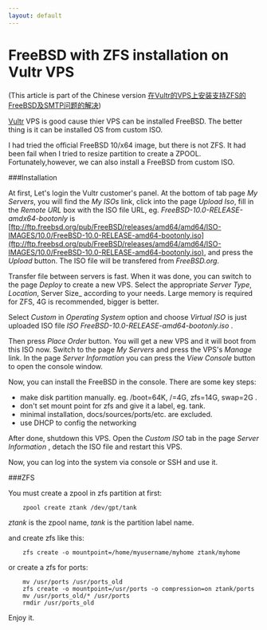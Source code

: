 ```yaml
---
layout: default
---
```

FreeBSD with ZFS installation on Vultr VPS
===========

\(This article is part of the Chinese version [在Vultr的VPS上安装支持ZFS的FreeBSD及SMTP问题的解决](http://blog.csdn.net/raptor/article/details/39854397)\)

[Vultr](http://www.vultr.com/?ref=6811567) VPS is good cause thier VPS can be installed FreeBSD. The better thing is it can be installed OS from custom ISO.

I had tried the official FreeBSD 10/x64 image, but there is not ZFS. It had been fail when I tried to resize partition to create a ZPOOL. Fortunately,however, we can also install a FreeBSD from custom ISO.

###Installation

At first, Let's login the Vultr customer's panel. At the bottom of tab page _My Servers_, you will find the _My ISOs_ link, click into the page _Upload Iso_, fill in the _Remote URL_ box with the ISO file URL, eg. _FreeBSD-10.0-RELEASE-amdx64-bootonly_ is [ftp://ftp.freebsd.org/pub/FreeBSD/releases/amd64/amd64/ISO-IMAGES/10.0/FreeBSD-10.0-RELEASE-amd64-bootonly.iso](ftp://ftp.freebsd.org/pub/FreeBSD/releases/amd64/amd64/ISO-IMAGES/10.0/FreeBSD-10.0-RELEASE-amd64-bootonly.iso), and press the _Upload_ button. The ISO file will be transfered from _FreeBSD.org_.

Transfer file between servers is fast. When it was done, you can switch to the page _Deploy_ to create a new VPS. Select the appropriate _Server Type_, _Location_, Server Size_ according to your needs. Large memory is required for ZFS, 4G is recommended, bigger is better.

Select _Custom_ in _Operating System_ option and choose _Virtual ISO_ is just uploaded ISO file _ISO_ _FreeBSD-10.0-RELEASE-amd64-bootonly.iso_ .

Then press _Place Order_ button. You will get a new VPS and it will boot from this ISO now. Switch to the page _My Servers_ and press the VPS's _Manage_ link. In the page _Server Information_ you can press the _View Console_ button to open the console window.

Now, you can install the FreeBSD in the console. There are some key steps:

* make disk partition manually. eg. /boot=64K, /=4G, zfs=14G, swap=2G .
* don't set mount point for zfs and give it a label, eg. tank.
* minimal installation, docs/sources/ports/etc. are excluded.
* use DHCP to config the networking

After done, shutdown this VPS. Open the _Custom ISO_ tab in the page _Server Information_ , detach the ISO file and restart this VPS.

Now, you can log into the system via console or SSH and use it.

###ZFS

You must create a zpool in zfs partition at first:

        zpool create ztank /dev/gpt/tank

_ztank_ is the zpool name, _tank_ is the partition label name.

and create zfs like this:

        zfs create -o mountpoint=/home/myusername/myhome ztank/myhome
 
or create a zfs for ports:

        mv /usr/ports /usr/ports_old
        zfs create -o mountpoint=/usr/ports -o compression=on ztank/ports
        mv /usr/ports_old/* /usr/ports
        rmdir /usr/ports_old

Enjoy it.
